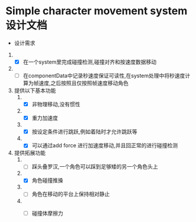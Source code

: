 ﻿# Simple character movement system 设计文档
- 设计需求
1. -[x] 在一个system里完成碰撞检测,碰撞对齐和按速度数据移动
2. -[ ] 在componentData中记录秒速度保证可读性,在system处理中将秒速度计算为帧速度,之后按照且仅按照帧速度移动角色
3. 提供以下基本功能
   1. -[x] 非物理移动,没有惯性
   2. -[x] 重力加速度
   3. -[x] 按设定条件进行跳跃,例如着陆时才允许跳跃等
   4. -[x] 可以通过add force 进行加速度移动,并且回正常的进行碰撞检测
4. 提供拓展功能
   1. -[ ] 踩头叠罗汉,一个角色可以踩到足够矮的另一个角色头上
   2. -[x] 角色碰撞推搡
   3. -[ ] 角色在移动的平台上保持相对静止
   4. -[ ] 碰撞体摩擦力
   
